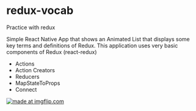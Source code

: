 # redux-vocab
Practice with redux

Simple React Native App that shows an Animated List that displays some key terms and definitions of Redux. This application uses very basic components of Redux (react-redux)

- Actions
- Action Creators
- Reducers
- MapStateToProps
- Connect


<a href="https://imgflip.com/gif/36s3qs"><img src="https://i.imgflip.com/36s3qs.gif" title="made at imgflip.com"/></a>
